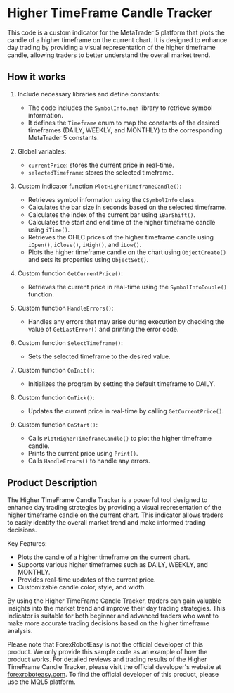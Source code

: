 # Higher TimeFrame Candle Tracker

This code is a custom indicator for the MetaTrader 5 platform that plots the candle of a higher timeframe on the current chart. It is designed to enhance day trading by providing a visual representation of the higher timeframe candle, allowing traders to better understand the overall market trend.

## How it works

1. Include necessary libraries and define constants:
   - The code includes the `SymbolInfo.mqh` library to retrieve symbol information.
   - It defines the `Timeframe` enum to map the constants of the desired timeframes (DAILY, WEEKLY, and MONTHLY) to the corresponding MetaTrader 5 constants.

2. Global variables:
   - `currentPrice`: stores the current price in real-time.
   - `selectedTimeframe`: stores the selected timeframe.

3. Custom indicator function `PlotHigherTimeframeCandle()`:
   - Retrieves symbol information using the `CSymbolInfo` class.
   - Calculates the bar size in seconds based on the selected timeframe.
   - Calculates the index of the current bar using `iBarShift()`.
   - Calculates the start and end time of the higher timeframe candle using `iTime()`.
   - Retrieves the OHLC prices of the higher timeframe candle using `iOpen()`, `iClose()`, `iHigh()`, and `iLow()`.
   - Plots the higher timeframe candle on the chart using `ObjectCreate()` and sets its properties using `ObjectSet()`.

4. Custom function `GetCurrentPrice()`:
   - Retrieves the current price in real-time using the `SymbolInfoDouble()` function.

5. Custom function `HandleErrors()`:
   - Handles any errors that may arise during execution by checking the value of `GetLastError()` and printing the error code.

6. Custom function `SelectTimeframe()`:
   - Sets the selected timeframe to the desired value.

7. Custom function `OnInit()`:
   - Initializes the program by setting the default timeframe to DAILY.

8. Custom function `OnTick()`:
   - Updates the current price in real-time by calling `GetCurrentPrice()`.

9. Custom function `OnStart()`:
   - Calls `PlotHigherTimeframeCandle()` to plot the higher timeframe candle.
   - Prints the current price using `Print()`.
   - Calls `HandleErrors()` to handle any errors.

## Product Description

The Higher TimeFrame Candle Tracker is a powerful tool designed to enhance day trading strategies by providing a visual representation of the higher timeframe candle on the current chart. This indicator allows traders to easily identify the overall market trend and make informed trading decisions.

Key Features:
- Plots the candle of a higher timeframe on the current chart.
- Supports various higher timeframes such as DAILY, WEEKLY, and MONTHLY.
- Provides real-time updates of the current price.
- Customizable candle color, style, and width.

By using the Higher TimeFrame Candle Tracker, traders can gain valuable insights into the market trend and improve their day trading strategies. This indicator is suitable for both beginner and advanced traders who want to make more accurate trading decisions based on the higher timeframe analysis.

Please note that ForexRobotEasy is not the official developer of this product. We only provide this sample code as an example of how the product works. For detailed reviews and trading results of the Higher TimeFrame Candle Tracker, please visit the official developer's website at [forexroboteasy.com](https://forexroboteasy.com/forex-robot-review/higher-timeframe-candle-tracker-enhance-day-trading-with-forex-software-review/). To find the official developer of this product, please use the MQL5 platform.
